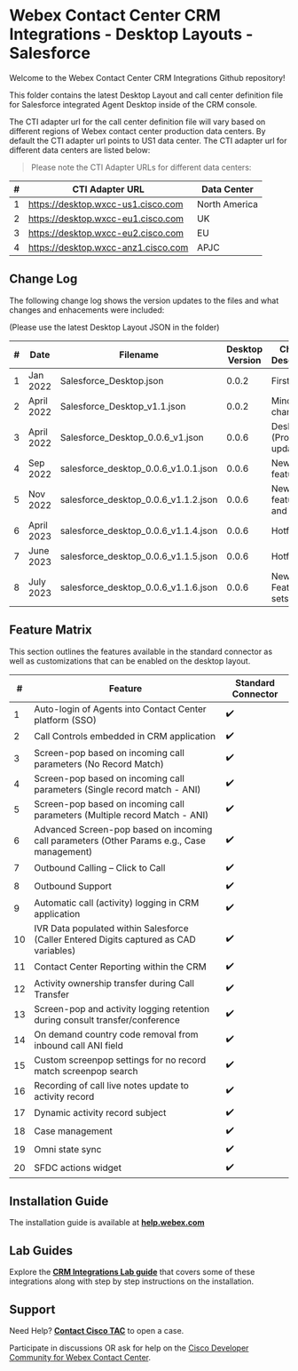 # Webex Contact Center CRM Integrations - Desktop Layouts - Salesforce

Welcome to the Webex Contact Center CRM Integrations Github repository!

This folder contains the latest Desktop Layout and call center definition file for Salesforce integrated Agent Desktop inside of the CRM console.

The CTI adapter url for the call center definition file will vary based on different regions of Webex contact center production data centers. By default the CTI adapter url points to US1 data center. The CTI adapter url for different data centers are listed below:

> Please note the CTI Adapter URLs for different data centers:

| #   | CTI Adapter URL                     | Data Center   |
| --- | ----------------------------------- | ------------- |
| 1   | https://desktop.wxcc-us1.cisco.com  | North America |
| 2   | https://desktop.wxcc-eu1.cisco.com  | UK            |
| 3   | https://desktop.wxcc-eu2.cisco.com  | EU            |
| 4   | https://desktop.wxcc-anz1.cisco.com | APJC          |

## Change Log

The following change log shows the version updates to the files and what changes and enhacements were included:

(Please use the latest Desktop Layout JSON in the folder)

| #   | Date       | Filename                             | Desktop Version | Change Description         | Change Date |
| --- | ---------- | ------------------------------------ | --------------- | -------------------------- | ----------- |
| 1   | Jan 2022   | Salesforce_Desktop.json              | 0.0.2           | First draft                | June 2021   |
| 2   | April 2022 | Salesforce_Desktop_v1.1.json         | 0.0.2           | Minor changes              | Sep 2021    |
| 3   | April 2022 | Salesforce_Desktop_0.0.6_v1.json     | 0.0.6           | Desktop (Product) update   | April 2022  |
| 4   | Sep 2022   | salesforce_desktop_0.0.6_v1.0.1.json | 0.0.6           | New feature sets           | Sept 2022   |
| 5   | Nov 2022   | salesforce_desktop_0.0.6_v1.1.2.json | 0.0.6           | New feature set and hotfix | Nov 2022    |
| 6   | April 2023 | salesforce_desktop_0.0.6_v1.1.4.json | 0.0.6           | Hotfix                     | April 2023  |
| 7   | June 2023  | salesforce_desktop_0.0.6_v1.1.5.json | 0.0.6           | Hotfix                     | June 2023   |
| 8   | July 2023  | salesforce_desktop_0.0.6_v1.1.6.json | 0.0.6           | New Feature sets           | July 2023   |

## Feature Matrix

This section outlines the features available in the standard connector as well as customizations that can be enabled on the desktop layout.

| #   | Feature​                                                                                    | Standard Connector |
| --- | ------------------------------------------------------------------------------------------- | ------------------ |
| 1   | Auto-login of Agents into Contact Center platform (SSO)​                                    | ✔️                 |
| 2   | Call Controls embedded in CRM application                                                   | ✔️                 |
| 3   | Screen-pop based on incoming call parameters (No Record Match)                              | ✔️                 |
| 4   | Screen-pop based on incoming call parameters (Single record match - ANI)​                   | ✔️                 |
| 5   | Screen-pop based on incoming call parameters (Multiple record Match - ANI)​                 | ✔️                 |
| 6   | Advanced Screen-pop based on incoming call parameters (Other Params e.g., Case management)​ | ✔️                 |
| 7   | Outbound Calling – Click to Call​                                                           | ✔️                 |
| 8   | Outbound Support                                                                            | ✔️                 |
| 9   | Automatic call (activity) logging in CRM application                                        | ✔️                 |
| 10  | IVR Data populated within Salesforce (Caller Entered Digits captured as CAD variables)​      | ✔️                 |
| 11  | Contact Center Reporting within the CRM​                                                     | ✔️                 |
| 12  | Activity ownership transfer during Call Transfer​                                            | ✔️                 |
| 13  | Screen-pop and activity logging retention during consult transfer/conference​                | ✔️                 |
| 14  | On demand country code removal from inbound call ANI field                                  | ✔️                 |
| 15  | Custom screenpop settings for no record match screenpop search                              | ✔️                 |
| 16  | Recording of call live notes update to activity record                                      | ✔️                 |
| 17  | Dynamic activity record subject                                                             | ✔️                 |
| 18  | Case management                                                                             | ✔️                 |
| 19  | Omni state sync                                                                             | ✔️                 |
| 20  | SFDC actions widget                                                                         | ✔️                 |

## Installation Guide

The installation guide is available at **[help.webex.com](https://help.webex.com/en-us/article/nhxw7kfb/Integrate-Webex-Contact-Center-with-Salesforce)**

## Lab Guides

Explore the **[CRM Integrations Lab guide](https://wxcctechsummit.github.io/wxcclabguides/TechSummitRoW_2021/CRM.html)** that covers some of these integrations along with step by step instructions on the installation.

## Support

Need Help? **[Contact Cisco TAC](https://cisco.com/go/tac)** to open a case.

Participate in discussions OR ask for help on the [Cisco Developer Community for Webex Contact Center](https://community.cisco.com/t5/contact-center/bd-p/j-disc-dev-contact-center).

